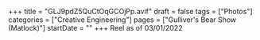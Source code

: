 +++
title = "GLJ9pdZ5QuCtOqGCOjPp.avif"
draft = false
tags = ["Photos"]
categories = ["Creative Engineering"]
pages = ["Gulliver's Bear Show (Matlock)"]
startDate = ""
+++
Reel as of 03/01/2022
